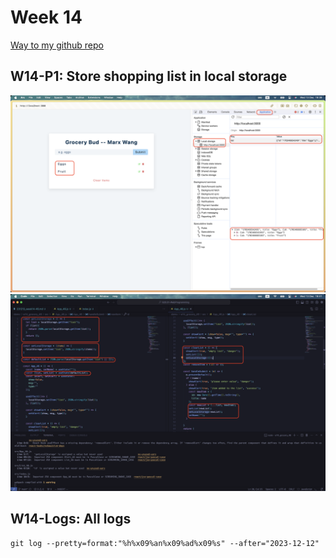 # Week 14
[Way to my github repo](https://github.com/marx-w/1121-WP1-demo-211410146.git)

## W14-P1: Store shopping list in local storage
![](w14-p1-1.png)
![](w14-p1-2.png)

## W14-Logs: All logs
```
git log --pretty=format:"%h%x09%an%x09%ad%x09%s" --after="2023-12-12"
```

```

```
